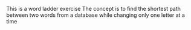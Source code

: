 This is a word ladder exercise 
The concept is to find the shortest path between two words from a database while changing only one letter at a time